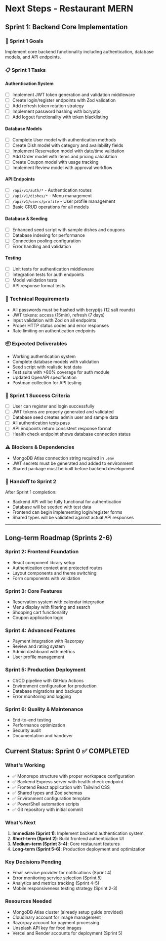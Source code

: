 ﻿# Next Steps - Restaurant MERN

## Sprint 1: Backend Core Implementation

### 🎯 Sprint 1 Goals
Implement core backend functionality including authentication, database models, and API endpoints.

### 📋 Sprint 1 Tasks

#### Authentication System
- [ ] Implement JWT token generation and validation middleware
- [ ] Create login/register endpoints with Zod validation
- [ ] Add refresh token rotation strategy
- [ ] Implement password hashing with bcryptjs
- [ ] Add logout functionality with token blacklisting

#### Database Models
- [ ] Complete User model with authentication methods
- [ ] Create Dish model with category and availability fields
- [ ] Implement Reservation model with date/time validation
- [ ] Add Order model with items and pricing calculation
- [ ] Create Coupon model with usage tracking
- [ ] Implement Review model with approval workflow

#### API Endpoints
- [ ] `/api/v1/auth/*` - Authentication routes
- [ ] `/api/v1/dishes/*` - Menu management
- [ ] `/api/v1/users/profile` - User profile management
- [ ] Basic CRUD operations for all models

#### Database & Seeding
- [ ] Enhanced seed script with sample dishes and coupons
- [ ] Database indexing for performance
- [ ] Connection pooling configuration
- [ ] Error handling and validation

#### Testing
- [ ] Unit tests for authentication middleware
- [ ] Integration tests for auth endpoints
- [ ] Model validation tests
- [ ] API response format tests

### 🔧 Technical Requirements
- All passwords must be hashed with bcryptjs (12 salt rounds)
- JWT tokens: access (15min), refresh (7 days)
- Input validation with Zod on all endpoints
- Proper HTTP status codes and error responses
- Rate limiting on authentication endpoints

### 📦 Expected Deliverables
- Working authentication system
- Complete database models with validation
- Seed script with realistic test data
- Test suite with >80% coverage for auth module
- Updated OpenAPI specification
- Postman collection for API testing

### 🚦 Sprint 1 Success Criteria
- [ ] User can register and login successfully
- [ ] JWT tokens are properly generated and validated
- [ ] Database seed creates admin user and sample data
- [ ] All authentication tests pass
- [ ] API endpoints return consistent response format
- [ ] Health check endpoint shows database connection status

### ⚠️ Blockers & Dependencies
- MongoDB Atlas connection string required in `.env`
- JWT secrets must be generated and added to environment
- Shared package must be built before backend development

### 🔄 Handoff to Sprint 2
After Sprint 1 completion:
- Backend API will be fully functional for authentication
- Database will be seeded with test data
- Frontend can begin implementing login/register forms
- Shared types will be validated against actual API responses

---

## Long-term Roadmap (Sprints 2-6)

### Sprint 2: Frontend Foundation
- React component library setup
- Authentication context and protected routes
- Layout components and theme switching
- Form components with validation

### Sprint 3: Core Features
- Reservation system with calendar integration
- Menu display with filtering and search
- Shopping cart functionality
- Coupon application logic

### Sprint 4: Advanced Features
- Payment integration with Razorpay
- Review and rating system
- Admin dashboard with metrics
- User profile management

### Sprint 5: Production Deployment
- CI/CD pipeline with GitHub Actions
- Environment configuration for production
- Database migrations and backups
- Error monitoring and logging

### Sprint 6: Quality & Maintenance
- End-to-end testing
- Performance optimization
- Security audit
- Documentation and handover

## Current Status: Sprint 0 ✅ COMPLETED

### What's Working
- ✅ Monorepo structure with proper workspace configuration
- ✅ Backend Express server with health check endpoint
- ✅ Frontend React application with Tailwind CSS
- ✅ Shared types and Zod schemas
- ✅ Environment configuration template
- ✅ PowerShell automation scripts
- ✅ Git repository with initial commit

### What's Next
1. **Immediate (Sprint 1)**: Implement backend authentication system
2. **Short-term (Sprint 2)**: Build frontend authentication UI
3. **Medium-term (Sprint 3-4)**: Core restaurant features
4. **Long-term (Sprint 5-6)**: Production deployment and optimization

### Key Decisions Pending
- Email service provider for notifications (Sprint 4)
- Error monitoring service selection (Sprint 5)
- Analytics and metrics tracking (Sprint 4-5)
- Mobile responsiveness testing strategy (Sprint 2-3)

### Resources Needed
- MongoDB Atlas cluster (already setup guide provided)
- Cloudinary account for image management
- Razorpay account for payment processing
- Unsplash API key for food images
- Vercel and Render accounts for deployment (Sprint 5)
